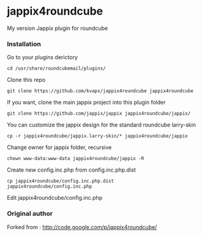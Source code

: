 jappix4roundcube
================

My version Jappix plugin for roundcube


### Installation

Go to your plugins derictory

    cd /usr/share/roundcubemail/plugins/

Clone this repo

    git clone https://github.com/kvaps/jappix4roundcube jappix4roundcube

If you want, clone the main jappix project into this plugin folder

    git clone https://github.com/jappix/jappix jappix4roundcube/jappix/

You can customize the jappix design for the standard roundcube larry-skin  

    cp -r jappix4roundcube/jappix.larry-skin/* jappix4roundcube/jappix

Сhange owner for jappix folder, recursive

    chown www-data:www-data jappix4roundcube/jappix -R

Create new config.inc.php from config.inc.php.dist

    cp jappix4roundcube/config.inc.php.dist jappix4roundcube/config.inc.php

Edit jappix4roundcube/config.inc.php

### Original author

Forked from : http://code.google.com/p/jappix4roundcube/

